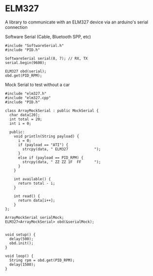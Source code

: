 # ELM327
A library to communicate with an ELM327 device via an arduino's serial connection

Software Serial (Cable, Bluetooth SPP, etc)

```
#include "SoftwareSerial.h"
#include "PID.h"

SoftwareSerial serial(8, 7); // RX, TX
serial.begin(9600);

ELM327 obd(serial);
obd.get(PID_RPM);
```


Mock Serial to test without a car

```
#include "elm327.h"
#include "elm327.cpp"
#include "PID.h"

class ArrayMockSerial : public MockSerial {
  char data[20];
  int total = 20;
  int i = 0;

  public:
    void println(String payload) {
      i = 0;
      if (payload == "ATI") {
        strcpy(data, " ELM327            ");
      }
      else if (payload == PID_RPM) {
        strcpy(data, " ZZ ZZ 1F  FF      ");
      }
    }
    
    int available() {
      return total - i;
    }
    
    int read() {
      return data[i++];
    }
};

ArrayMockSerial serialMock;
ELM327<ArrayMockSerial> obd(&serialMock);


void setup() {
  delay(500);
  obd.init();
}

void loop() {
  String rpm = obd.get(PID_RPM);
  delay(1500);
}

```
